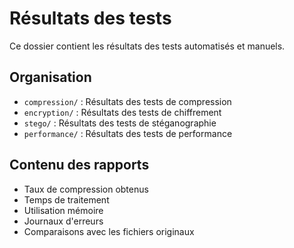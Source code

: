 # Résultats des tests

Ce dossier contient les résultats des tests automatisés et manuels.

## Organisation
- `compression/` : Résultats des tests de compression
- `encryption/` : Résultats des tests de chiffrement
- `stego/` : Résultats des tests de stéganographie
- `performance/` : Résultats des tests de performance

## Contenu des rapports
- Taux de compression obtenus
- Temps de traitement
- Utilisation mémoire
- Journaux d'erreurs
- Comparaisons avec les fichiers originaux 